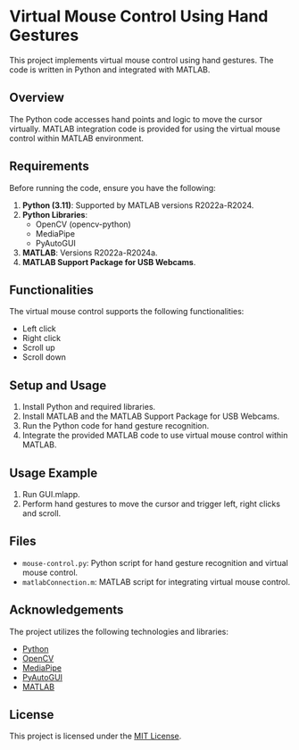 # Virtual Mouse Control Using Hand Gestures

This project implements virtual mouse control using hand gestures. The code is written in Python and integrated with MATLAB.

## Overview

The Python code accesses hand points and logic to move the cursor virtually. MATLAB integration code is provided for using the virtual mouse control within MATLAB environment.

## Requirements

Before running the code, ensure you have the following:

1. **Python (3.11)**: Supported by MATLAB versions R2022a-R2024.
2. **Python Libraries**:
   - OpenCV (opencv-python)
   - MediaPipe
   - PyAutoGUI
3. **MATLAB**: Versions R2022a-R2024a.
4. **MATLAB Support Package for USB Webcams**.

## Functionalities

The virtual mouse control supports the following functionalities:
- Left click
- Right click
- Scroll up
- Scroll down

## Setup and Usage

1. Install Python and required libraries.
2. Install MATLAB and the MATLAB Support Package for USB Webcams.
3. Run the Python code for hand gesture recognition.
4. Integrate the provided MATLAB code to use virtual mouse control within MATLAB.

## Usage Example

1. Run GUI.mlapp.
2. Perform hand gestures to move the cursor and trigger left, right clicks and scroll.

## Files

- `mouse-control.py`: Python script for hand gesture recognition and virtual mouse control.
- `matlabConnection.m`: MATLAB script for integrating virtual mouse control.

## Acknowledgements

The project utilizes the following technologies and libraries:
- [Python](https://www.python.org/)
- [OpenCV](https://opencv.org/)
- [MediaPipe](https://google.github.io/mediapipe/)
- [PyAutoGUI](https://pyautogui.readthedocs.io/en/latest/)
- [MATLAB](https://www.mathworks.com/products/matlab.html)

## License

This project is licensed under the [MIT License](LICENSE).
